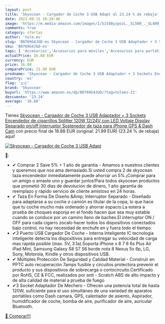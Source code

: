 ```yaml
---
layout: post
title: 'Skyocean - Cargador de Coche 3 USB Adapt al 23.24 % de rebaja'
date: 2021-09-15 10:20:46
image: 'https://m.media-amazon.com/images/I/51t88yzpozL._SL500_._SL400_.jpg'
comments: true
category: ofertas
author: 'tole.es'
slug: 'B0769G4JGD-es Skyocean - Cargador de Coche 3 USB Adaptador + 3 Sockets...'
sku: 'B0769G4JGD-es'
tags: [ 'Accesorios','Accesorios para móviles','Accesorios para portátiles y netbooks','Cargadores de coche para portátiles y netbooks','Cargadores de teléfonos móviles para coches','Cargadores para móviles','Cargadores y bases de carga para portátiles y netbooks','Comunicación móvil y accesorios','Electrónica','Informática','iphone','skyocean', ]
actualPrice: 16.88 EUR
currency: EUR
price: 16.88
comparePrice: 21.99 EUR
prodname: 'Skyocean - Cargador de Coche 3 USB Adaptador + 3 Sockets Encendedor de cigarrillos Splitter 120W 12/24V con LED Voltaje Display Separado on/off Interruptor Sostenedor de taza para iPhone GPS & Dash Cam'
country: 'es'
flag: '🇪🇸'
brand: 'Skyocean'
buyurl: 'https://www.amazon.es/dp/B0769G4JGD/?tag=tolees-21'
descuento: '23.24'
average: '16.88'
---
```


Tienes [Skyocean - Cargador de Coche 3 USB Adaptador + 3 Sockets Encendedor de cigarrillos Splitter 120W 12/24V con LED Voltaje Display Separado on/off Interruptor Sostenedor de taza para iPhone GPS & Dash Cam](https://www.amazon.es/dp/B0769G4JGD/?tag=tolees-21) con precio final de  16.88 EUR (original: 21.99 EUR) (23.24 %  de rebaja) aqui!

[![Skyocean - Cargador de Coche 3 USB Adapt](https://m.media-amazon.com/images/I/51t88yzpozL._SL500_._SL400_.jpg)](https://www.amazon.es/dp/B0769G4JGD/?tag=tolees-21)

🔎:

- ✔ Comprar 2 Save 5% + 1 año de garantia - Amamos a nuestros clientes y queremos que nos ama demasiado.Si usted compra 2 de skyocean taza encendedor inmediatamente puede ahorrar un 5%.¡Comprar para un amigo o amaste uno y guardar juntos!Para todos skyocean productos que prometió 30 dias de devolucion de dinero, 1 año garantia de reemplazo y rápido servicio de cliente amistoso en 24 horas.
- ✔ Taza En Forma De Diseño &Amp; Interruptor Separado - Diseñado para adaptarse a su coche o camión es titular de la copa, lo que hace que tu coche mucho más ordenado y ahorrar espacio.La estera a prueba de choques esponja en el fondo hacen que sea muy estable cuando se conduce por un camino lleno de baches.El interruptor ON / OFF para cada cigarro zocalo hacer todos los dispositivos conectados bajo control, no hay necesidad de enchufe en y fuera todo el tiempo.
- ✔3 Puerto USB Cargador De Coche - Interna Inteligente IC tecnología inteligente detecta los dispositivos para entregar su velocidad de carga mas rapida posible (max. 5V, 3.1a).Soporta iPhone x 8 7 6 6s Plus Air iPad Mini, Samsung Galaxy S8 S7 S6 borde nota 8 Nexus 5x 6p, LG, Sony, Motorola, Kindle y otros dispositivos USB.
- ✔ Múltiples Protección De Seguridad y Calidad Material - Construir en PPTC auto recuperación 7amps fusible y circuitos protectora prevenir el producto y sus dispositivos de sobrecarga o cortocircuito.Certificado por RoHS, CE & FCC, realizados por anti - Scratch ABS de alto impacto y de alta calidad de material a prueba de fuego
- ✔3 Socket Adaptador De Mechero - Ofrecen una potencia total de hasta 120W, suficiente para el uso simultáneo de una variedad de aparatos portátiles como Dash camara, GPS, calentador de asiento, Aspirador, humidificador de coche, bomba de aire, purificador de aire, auricular Bluetooth.

[🛒 Comprar!!!](https://www.amazon.es/dp/B0769G4JGD/?tag=tolees-21)
